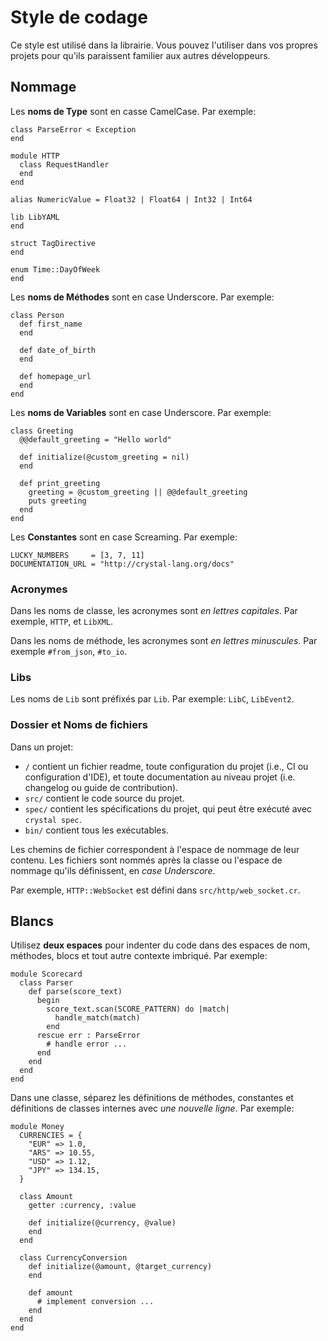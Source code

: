 # Style de codage

Ce style est utilisé dans la librairie. Vous pouvez l'utiliser dans vos propres projets pour qu'ils paraissent familier aux autres développeurs.

## Nommage

Les __noms de Type__ sont en casse CamelCase. Par exemple:

```crystal
class ParseError < Exception
end

module HTTP
  class RequestHandler
  end
end

alias NumericValue = Float32 | Float64 | Int32 | Int64

lib LibYAML
end

struct TagDirective
end

enum Time::DayOfWeek
end
```

Les __noms de Méthodes__ sont en case Underscore. Par exemple:

```crystal
class Person
  def first_name
  end

  def date_of_birth
  end

  def homepage_url
  end
end
```

Les __noms de Variables__ sont en case Underscore. Par exemple:

```crystal
class Greeting
  @@default_greeting = "Hello world"

  def initialize(@custom_greeting = nil)
  end

  def print_greeting
    greeting = @custom_greeting || @@default_greeting
    puts greeting
  end
end
```

Les __Constantes__ sont en case Screaming. Par exemple:

```crystal
LUCKY_NUMBERS     = [3, 7, 11]
DOCUMENTATION_URL = "http://crystal-lang.org/docs"
```

### Acronymes

Dans les noms de classe, les acronymes sont _en lettres capitales_. Par exemple, `HTTP`, et `LibXML`.

Dans les noms de méthode, les acronymes sont _en lettres minuscules_.  Par exemple `#from_json`, `#to_io`.

### Libs

Les noms de `Lib` sont préfixés par `Lib`. Par exemple: `LibC`, `LibEvent2`.

### Dossier et Noms de fichiers

Dans un projet:

- `/` contient un fichier readme, toute configuration du projet (i.e., CI ou configuration d'IDE),
  et toute documentation au niveau projet (i.e. changelog ou guide de contribution).
- `src/` contient le code source du projet.
- `spec/` contient les spécifications du projet, qui peut être exécuté avec `crystal spec`.
- `bin/` contient tous les exécutables.

Les chemins de fichier correspondent à l'espace de nommage de leur contenu.
Les fichiers sont nommés après la classe ou l'espace de nommage qu'ils définissent, en _case Underscore_.

Par exemple, `HTTP::WebSocket` est défini dans `src/http/web_socket.cr`.

## Blancs

Utilisez __deux espaces__ pour indenter du code dans des espaces de nom, méthodes, blocs et tout autre contexte imbriqué.
Par exemple:

```crystal
module Scorecard
  class Parser
    def parse(score_text)
      begin
        score_text.scan(SCORE_PATTERN) do |match|
          handle_match(match)
        end
      rescue err : ParseError
        # handle error ...
      end
    end
  end
end
```

Dans une classe, séparez les définitions de méthodes, constantes et définitions de classes internes avec _une nouvelle ligne_.
Par exemple:

```crystal
module Money
  CURRENCIES = {
    "EUR" => 1.0,
    "ARS" => 10.55,
    "USD" => 1.12,
    "JPY" => 134.15,
  }

  class Amount
    getter :currency, :value

    def initialize(@currency, @value)
    end
  end

  class CurrencyConversion
    def initialize(@amount, @target_currency)
    end

    def amount
      # implement conversion ...
    end
  end
end
```
